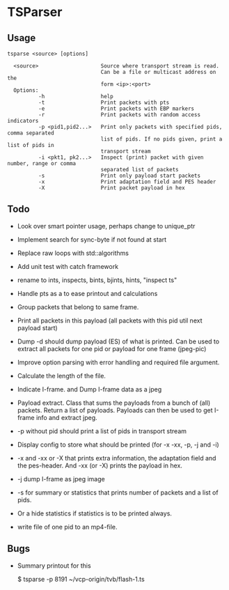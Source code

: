 # TSParser

## Usage

    tsparse <source> [options]
    
      <source>                    Source where transport stream is read.
                                  Can be a file or multicast address on the
                                  form <ip>:<port>
      Options:
              -h                  help
              -t                  Print packets with pts
              -e                  Print packets with EBP markers
              -r                  Print packets with random access indicators
              -p <pid1,pid2...>   Print only packets with specified pids, comma separated
                                  list of pids. If no pids given, print a list of pids in
                                  transport stream
              -i <pkt1, pk2...>   Inspect (print) packet with given number, range or comma
                                  separated list of packets
              -s                  Print only payload start packets
              -x                  Print adaptation field and PES header
              -X                  Print packet payload in hex


## Todo

- Look over smart pointer usage, perhaps change to unique_ptr
- Implement search for sync-byte if not found at start

- Replace raw loops with std::algorithms
- Add unit test with catch framework

- rename to ints, inspects, bints, bjints, hints,  "inspect ts"
- Handle pts as a <chrono> to ease printout and calculations
- Group packets that belong to same frame.
- Print all packets in this payload (all packets with this pid util next payload start)
- Dump -d should dump payload (ES) of what is printed. Can be used to extract all packets for one pid or payload for one frame (jpeg-pic)

- Improve option parsing with error handling and required file argument.
- Calculate the length of the file.
- Indicate I-frame. and Dump I-frame data as a jpeg
- Payload extract. Class that sums the payloads from a bunch of (all) packets. Return a list of payloads.
  Payloads can then be used to get I-frame info and extract jpeg.

- -p without pid should print a list of pids in transport stream
- Display config to store what should be printed (for -x -xx, -p, -j and -i)
- -x and -xx or -X that prints extra information, the adaptation field and the pes-header. And -xx (or -X) prints the payload in hex.
- -j dump I-frame as jpeg image
- -s for summary or statistics that prints number of packets and a list of pids.
- Or a hide statistics if statistics is to be printed always.
- write file of one pid to an mp4-file.


## Bugs
- Summary printout for this

    $ tsparse -p 8191  ~/vcp-origin/tvb/flash-1.ts
